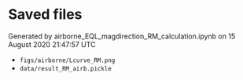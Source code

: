 # Saved files 


Generated by airborne_EQL_magdirection_RM_calculation.ipynb on 15 August 2020 21:47:57 UTC

*  `figs/airborne/Lcurve_RM.png` 
*  `data/result_RM_airb.pickle` 
